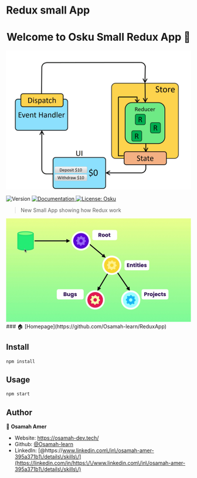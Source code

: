 # Redux small App

<h1 align="center">Welcome to Osku Small Redux App 👋</h1>
<img alt="Redux" src="./reduxdataflowdiagram-49fa8c3968371d9ef6f2a1486bd40a26.gif" />
<p>
  <img alt="Version" src="https://img.shields.io/badge/version-0.1.0-blue.svg?cacheSeconds=2592000" />
  <a href="https://github.com/reduxjs" target="_blank">
    <img alt="Documentation" src="https://img.shields.io/badge/documentation-yes-brightgreen.svg" />
  </a>
  <a href="#" target="_blank">
    <img alt="License: Osku" src="https://img.shields.io/badge/License-Osku-yellow.svg" />
  </a>
</p>

> New Small App showing how Redux work
<img alt="Redux" src="./entities.png" />
### 🏠 [Homepage](https://github.com/Osamah-learn/ReduxApp)

## Install

```sh
npm install
```

## Usage

```sh
npm start
```

## Author

👤 **Osamah Amer**

* Website: https://osamah-dev.tech/
* Github: [@Osamah-learn](https://github.com/Osamah-learn)
* LinkedIn: [@https:\/\/www.linkedin.com\/in\/osamah-amer-395a371b1\/details\/skills\/](https://linkedin.com/in/https:\/\/www.linkedin.com\/in\/osamah-amer-395a371b1\/details\/skills\/)

